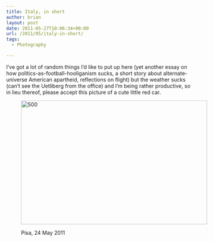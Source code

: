 ```yaml
---
title: Italy, in short
author: brian
layout: post
date: 2011-05-27T10:06:34+00:00
url: /2011/05/italy-in-short/
tags:
  - Photography

---
```

I&#8217;ve got a lot of random things I&#8217;d like to put up here (yet another essay on how politics-as-football-hooliganism sucks, a short story about alternate-universe American apartheid, reflections on flight) but the weather sucks (can&#8217;t see the Uetliberg from the office) and I&#8217;m being rather productive, so in lieu thereof, please accept this picture of a cute little red car.<figure style="width: 500px" class="wp-caption aligncenter">

[<img src="http://farm3.static.flickr.com/2392/5760519923_3085f6afc6.jpg" alt="500" width="500" height="333" />][1]<figcaption class="wp-caption-text">Pisa, 24 May 2011</figcaption></figure>

 [1]: http://www.flickr.com/photos/bht/5760519923/ "500 by bht, on Flickr"